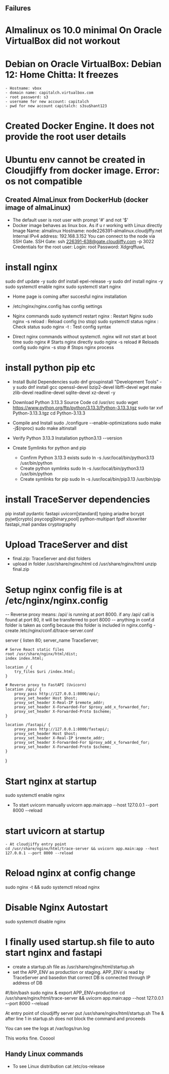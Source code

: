 ## Failures
# Almalinux os 10.0 minimal On Oracle VirtualBox did not workout
# Debian on Oracle VirtualBox: Debian 12: Home Chitta: It freezes
	- Hostname: vbox
	- domain name: capitalch.virtualbox.com
	- root password: s3
	- username for new account: capitalch
	- pwd for new account capitalch: s3su$hant123

# Created Docker Engine. It does not provide the root user details
# Ubuntu env cannot be created in Cloudjiffy from docker image. Error: os not compatible

## Created AlmaLinux from DockerHub (docker image of almaLinux)
- The default user is root user with prompt '#' and not '$'
- Docker image behaves as linux box. As if u r working with Linux directly
	Image Name: almalinux
	Hostname: node226391-almalinux.cloudjiffy.net
	Internal IPv4 address: 192.168.3.152
	You can connect to the node via SSH Gate.
	SSH Gate: ssh 226391-638@gate.cloudjiffy.com -p 3022
	Credentials for the root user:
	Login: root
	Password: XdgrqffuwL

# install nginx
sudo dnf update -y
sudo dnf install epel-release -y
sudo dnf install nginx -y
sudo systemctl enable nginx
sudo systemctl start nginx
- Home page is coming after succesful nginx installation
- /etc/nginx/nginx.config has config settings

- Nginx commands
sudo systemctl restart nginx		: Restart Nginx 
sudo nginx -s reload				: Reload config (no stop)
sudo systemctl status nginx			: Check status
sudo nginx -t						: Test config syntax

- Direct nginx commands without systemctl. nginx will not start at boot time
sudo nginx           # Starts nginx directly
sudo nginx -s reload # Reloads config
sudo nginx -s stop   # Stops nginx process

# install python pip etc
- Install Build Dependencies
sudo dnf groupinstall "Development Tools" -y
sudo dnf install gcc openssl-devel bzip2-devel libffi-devel wget make zlib-devel readline-devel sqlite-devel xz-devel -y

- Download Python 3.13.3 Source Code
cd /usr/src
sudo wget https://www.python.org/ftp/python/3.13.3/Python-3.13.3.tgz
sudo tar xvf Python-3.13.3.tgz
cd Python-3.13.3

- Compile and Install
sudo ./configure --enable-optimizations
sudo make -j$(nproc)
sudo make altinstall

- Verify Python 3.13.3 Installation
python3.13 --version

- Create Symlinks for python and pip
	- Confirm Python 3.13.3 exists
	sudo ln -s /usr/local/bin/python3.13 /usr/bin/python
	- Create python symlinks
	sudo ln -s /usr/local/bin/python3.13 /usr/bin/python
	- Create symlinks for pip
	sudo ln -s /usr/local/bin/pip3.13 /usr/bin/pip

# install TraceServer dependencies
pip install pydantic fastapi uvicorn[standard] typing ariadne bcrypt pyjwt[crypto] psycopg[binary,pool] python-multipart fpdf xlsxwriter fastapi_mail pandas cryptography

# Upload TraceServer and dist
- final.zip: TraceServer and dist folders
- upload in folder /usr/share/nginx/html
	cd /usr/share/nginx/html
	unzip final.zip

# Setup nginx config file is at /etc/nginx/nginx.config
-- Reverse proxy means: /api/ is running at port 8000. if any /api/ call is found at port 80, it will be transferred to port 8000
-- anything in conf.d folder is taken as config because this folder is included in nginx.config
	- create /etc/nginx/conf.d/trace-server.conf

server {
    listen 80;
    server_name TraceServer;

    # Serve React static files
    root /usr/share/nginx/html/dist;
    index index.html;

    location / {
        try_files $uri /index.html;
    }

    # Reverse proxy to FastAPI (Uvicorn)
    location /api/ {
        proxy_pass http://127.0.0.1:8000/api/;
        proxy_set_header Host $host;
        proxy_set_header X-Real-IP $remote_addr;
        proxy_set_header X-Forwarded-For $proxy_add_x_forwarded_for;
        proxy_set_header X-Forwarded-Proto $scheme;
    }

    location /fastapi/ {
        proxy_pass http://127.0.0.1:8000/fastapi/;
        proxy_set_header Host $host;
        proxy_set_header X-Real-IP $remote_addr;
        proxy_set_header X-Forwarded-For $proxy_add_x_forwarded_for;
        proxy_set_header X-Forwarded-Proto $scheme;
    }
}

# Start nginx at startup
sudo systemctl enable nginx
- To start uvicorn manually
	uvicorn app.main:app --host 127.0.0.1 --port 8000 --reload

# start uvicorn at startup
	- At cloudjiffy entry point
	cd /usr/share/nginx/html/trace-server && uvicorn app.main:app --host 127.0.0.1 --port 8000 --reload

# Reload nginx at config change
sudo nginx -t && sudo systemctl reload nginx

# Disable Nginx Autostart
sudo systemctl disable nginx

# I finally used startup.sh file to auto start nginx and fastapi
- create a startup.sh file as /usr/share/nginx/html/startup.sh
- set the APP_ENV as production or staging. APP_ENV is read by TraceServer and basedon that correct DB is connected through IP address of DB

#!/bin/bash
sudo nginx &
export APP_ENV=production
cd /usr/share/nginx/html/trace-server && uvicorn app.main:app --host 127.0.0.1 --port 8000 --reload

At entry point of cloudjiffy server put /usr/share/nginx/html/startup.sh
The & after line 1 in startup.sh does not block the command and proceeds

You can see the logs at /var/logs/run.log

This works fine. Cooool

## Handy Linux commands
- To see Linux distribution
cat /etc/os-release

